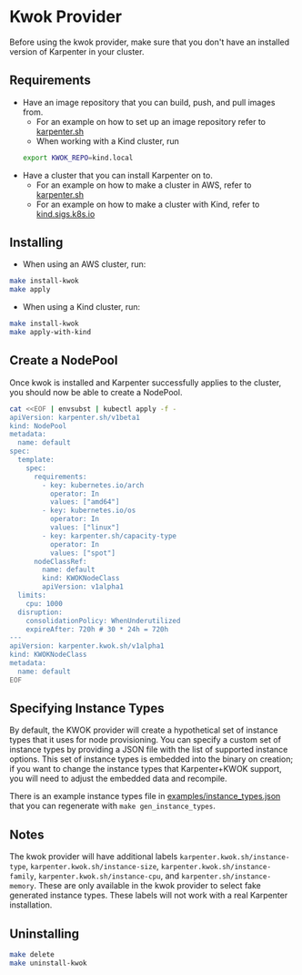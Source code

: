 # Kwok Provider

Before using the kwok provider, make sure that you don't have an installed version of Karpenter in your cluster.

## Requirements
- Have an image repository that you can build, push, and pull images from.
  - For an example on how to set up an image repository refer to [karpenter.sh](https://karpenter.sh/docs/contributing/development-guide/#environment-specific-setup)
  - When working with a Kind cluster, run
  ```bash
  export KWOK_REPO=kind.local
  ```
- Have a cluster that you can install Karpenter on to.
  - For an example on how to make a cluster in AWS, refer to [karpenter.sh](https://karpenter.sh/docs/getting-started/getting-started-with-karpenter/)
  - For an example on how to make a cluster with Kind, refer to [kind.sigs.k8s.io](https://kind.sigs.k8s.io/docs/user/quick-start/)

## Installing
- When using an AWS cluster, run:
```bash
make install-kwok
make apply
```
- When using a Kind cluster, run:
```bash
make install-kwok
make apply-with-kind
```

## Create a NodePool

Once kwok is installed and Karpenter successfully applies to the cluster, you should now be able to create a NodePool.

```bash
cat <<EOF | envsubst | kubectl apply -f -
apiVersion: karpenter.sh/v1beta1
kind: NodePool
metadata:
  name: default
spec:
  template:
    spec:
      requirements:
        - key: kubernetes.io/arch
          operator: In
          values: ["amd64"]
        - key: kubernetes.io/os
          operator: In
          values: ["linux"]
        - key: karpenter.sh/capacity-type
          operator: In
          values: ["spot"]
      nodeClassRef:
        name: default
        kind: KWOKNodeClass
        apiVersion: v1alpha1
  limits:
    cpu: 1000
  disruption:
    consolidationPolicy: WhenUnderutilized
    expireAfter: 720h # 30 * 24h = 720h
---
apiVersion: karpenter.kwok.sh/v1alpha1
kind: KWOKNodeClass
metadata:
  name: default
EOF
```

## Specifying Instance Types

By default, the KWOK provider will create a hypothetical set of instance types that it uses for node provisioning.  You
can specify a custom set of instance types by providing a JSON file with the list of supported instance options.  This
set of instance types is embedded into the binary on creation; if you want to change the instance types that
Karpenter+KWOK support, you will need to adjust the embedded data and recompile.

There is an example instance types file in [examples/instance\_types.json](examples/instance_types.json) that you can
regenerate with `make gen_instance_types`.

## Notes
The kwok provider will have additional labels `karpenter.kwok.sh/instance-type`, `karpenter.kwok.sh/instance-size`,
`karpenter.kwok.sh/instance-family`, `karpenter.kwok.sh/instance-cpu`, and `karpenter.sh/instance-memory`. These are
only available in the kwok provider to select fake generated instance types. These labels will not work with a real
Karpenter installation.

## Uninstalling
```bash
make delete
make uninstall-kwok
```
